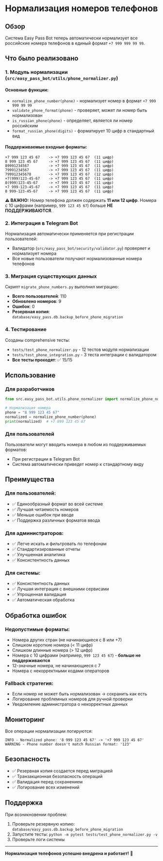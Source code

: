# Нормализация номеров телефонов

## Обзор

Система Easy Pass Bot теперь автоматически нормализует все российские номера телефонов в единый формат `+7 999 999 99 99`.

## Что было реализовано

### 1. Модуль нормализации (`src/easy_pass_bot/utils/phone_normalizer.py`)

#### Основные функции:
- `normalize_phone_number(phone)` - нормализует номер в формат `+7 999 999 99 99`
- `validate_phone_format(phone)` - проверяет, может ли номер быть нормализован
- `is_russian_phone(phone)` - определяет, является ли номер российским
- `format_russian_phone(digits)` - форматирует 10 цифр в стандартный вид

#### Поддерживаемые входные форматы:
```
+7 999 123 45 67    -> +7 999 123 45 67  (11 цифр)
8 999 123 45 67     -> +7 999 123 45 67  (11 цифр)
89991234567         -> +7 999 123 45 67  (11 цифр)
79991234567         -> +7 999 123 45 67  (11 цифр)
799912345678        -> +7 999 123 45 67  (12 цифр)
+7(999)123-45-67    -> +7 999 123 45 67  (11 цифр)
8(999)123-45-67     -> +7 999 123 45 67  (11 цифр)
+7 999-123-45-67    -> +7 999 123 45 67  (11 цифр)
8 999-123-45-67     -> +7 999 123 45 67  (11 цифр)
```

**⚠️ ВАЖНО:** Номер телефона должен содержать **11 или 12 цифр**. 
Номера с 10 цифрами (например, `999 123 45 67`) больше **НЕ ПОДДЕРЖИВАЮТСЯ**.

### 2. Интеграция в Telegram Bot

Нормализация автоматически применяется при регистрации пользователей:
- Валидатор (`src/easy_pass_bot/security/validator.py`) проверяет и нормализует номера
- Все новые пользователи получают нормализованные номера телефонов

### 3. Миграция существующих данных

Скрипт `migrate_phone_numbers.py` выполнил миграцию:
- **Всего пользователей**: 110
- **Обновлено номеров**: 9
- **Ошибок**: 0
- **Резервная копия**: `database/easy_pass.db.backup_before_phone_migration`

### 4. Тестирование

Созданы comprehensive тесты:
- `tests/test_phone_normalizer.py` - 12 тестов модуля нормализации
- `tests/test_phone_integration.py` - 3 теста интеграции с валидатором
- **Все тесты проходят**: ✅ 15/15

## Использование

### Для разработчиков

```python
from src.easy_pass_bot.utils.phone_normalizer import normalize_phone_number

# Нормализация номера
phone = "8 999 123 45 67"
normalized = normalize_phone_number(phone)
print(normalized)  # +7 999 123 45 67
```

### Для пользователей

Пользователи могут вводить номера в любом из поддерживаемых форматов:
- При регистрации в Telegram Bot
- Система автоматически приведет номер к стандартному виду

## Преимущества

### Для пользователей:
- ✅ Единообразный формат во всей системе
- ✅ Лучшая читаемость номеров
- ✅ Меньше ошибок при вводе
- ✅ Поддержка различных форматов ввода

### Для администраторов:
- ✅ Легче искать и фильтровать по телефонам
- ✅ Стандартизированные отчеты
- ✅ Улучшенная аналитика
- ✅ Консистентность данных

### Для системы:
- ✅ Консистентность данных
- ✅ Лучшая интеграция с внешними сервисами
- ✅ Упрощенная валидация
- ✅ Автоматическая обработка

## Обработка ошибок

### Недопустимые форматы:
- Номера других стран (не начинающиеся с 8 или +7)
- Слишком короткие номера (< 11 цифр)
- Слишком длинные номера (> 12 цифр)
- Номера с 10 цифрами (например, `999 123 45 67`) - **больше не поддерживаются**
- 12-значные номера, не начинающиеся с 7
- Номера с некорректными кодами операторов

### Fallback стратегия:
- Если номер не может быть нормализован → сохранить как есть
- Логирование проблемных номеров для ручной проверки
- Уведомление администратора о некорректных данных

## Мониторинг

Все операции нормализации логируются:
```
INFO - Normalized phone: '8 999 123 45 67' -> '+7 999 123 45 67'
WARNING - Phone number doesn't match Russian format: '123'
```

## Безопасность

- ✅ Резервная копия создается перед миграцией
- ✅ Транзакционная безопасность операций
- ✅ Валидация перед сохранением
- ✅ Логирование всех изменений

## Поддержка

При возникновении проблем:
1. Проверьте резервную копию: `database/easy_pass.db.backup_before_phone_migration`
2. Запустите тесты: `python -m pytest tests/test_phone_normalizer.py -v`
3. Проверьте логи системы

---

**Нормализация телефонов успешно внедрена и работает!** 🎉



